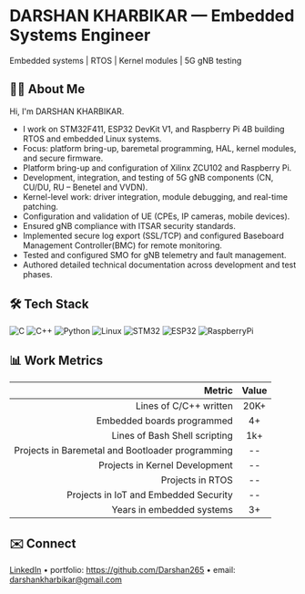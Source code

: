 # DARSHAN KHARBIKAR — Embedded Systems Engineer
Embedded systems | RTOS | Kernel modules | 5G gNB testing

## 👨‍💻 About Me
Hi, I'm DARSHAN KHARBIKAR. 
- I work on STM32F411, ESP32 DevKit V1, and Raspberry Pi 4B building RTOS and embedded Linux systems.
- Focus: platform bring-up, baremetal programming, HAL, kernel modules, and secure firmware.
- Platform bring-up and configuration of Xilinx ZCU102 and Raspberry Pi.
-  Development, integration, and testing of 5G gNB components (CN, CU/DU, RU – Benetel and VVDN).
-  Kernel-level work: driver integration, module debugging, and real-time patching.
-  Configuration and validation of UE (CPEs, IP cameras, mobile devices).
-  Ensured gNB compliance with ITSAR security standards.
-   Implemented secure log export (SSL/TCP) and configured Baseboard Management Controller(BMC) for remote monitoring.
-   Tested and configured SMO for gNB telemetry and fault management.
-   Authored detailed technical documentation across development and test phases.


## 🛠️ Tech Stack
![C](https://img.shields.io/badge/C-00599C?logo=c&logoColor=white) ![C++](https://img.shields.io/badge/C++-00599C?logo=cplusplus&logoColor=white) ![Python](https://img.shields.io/badge/Python-3776AB?logo=python&logoColor=white) ![Linux](https://img.shields.io/badge/Linux-FCC624?logo=linux&logoColor=black) ![STM32](https://img.shields.io/badge/STM32-03234B?logo=stmicroelectronics&logoColor=white) ![ESP32](https://img.shields.io/badge/ESP32-ED1C24?logo=espressif&logoColor=white) ![RaspberryPi](https://img.shields.io/badge/Raspberry%20Pi-C51A4A?logo=raspberrypi&logoColor=white)

## 📊 Work Metrics
| Metric | Value |
|-------:|:-----:|
| Lines of C/C++ written | 20K+ |
| Embedded boards programmed | 4+ |
|Lines of Bash Shell scripting|1k+|
|Projects in Baremetal and Bootloader programming|--|
|Projects in Kernel Development|--|
|Projects in RTOS|--|
|Projects in IoT and Embedded Security|--|
| Years in embedded systems | 3+ |

<!--
## 🔭 Featured Projects
- **Pi-NAS** — RPi4 NAS with RAID over USB, Grafana monitoring — [repo](https://github.com/<your-username>/pi-nas)  
- **esp32-freertos** — FreeRTOS tasks, queues, MQTT demos — [repo](https://github.com/<your-username>/esp32-freertos)  
- **stm32f411-bm** — Bare-metal drivers for UART/SPI/I2C — [repo](https://github.com/<your-username>/stm32f411-baremetal)

<!--
## 📈 GitHub Stats
![Stats](https://github-readme-stats.vercel.app/api?Darshan265=Darshan265&show_icons=true)
![Top Langs](https://github-readme-stats.vercel.app/api/top-langs/?Darshan265=Darshan265&layout=compact)
-->

## ✉️ Connect
[LinkedIn](https://www.linkedin.com/in/darshan-kharbikar) • portfolio: https://github.com/Darshan265  • email: darshankharbikar@gmail.com

